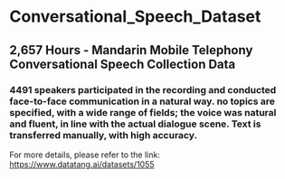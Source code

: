 # Conversational_Speech_Dataset
## 2,657 Hours - Mandarin Mobile Telephony Conversational Speech Collection Data
### 4491 speakers participated in the recording and conducted face-to-face communication in a natural way. no topics are specified, with a wide range of fields; the voice was natural and fluent, in line with the actual dialogue scene. Text is transferred manually, with high accuracy.
For more details, please refer to the link: https://www.datatang.ai/datasets/1055
## 

